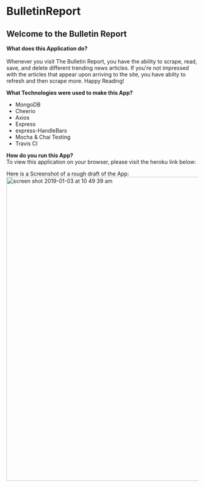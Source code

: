 # BulletinReport

<h2>Welcome to the Bulletin Report</h2>

<b>What does this Application do?</b>
<br> 
<br>
Whenever you visit The Bulletin Report, you have the ability to scrape, read, save, and delete different trending news articles. If you're not impressed with the articles that appear upon arriving to the site, you have abilty to refresh and then scrape more. Happy Reading! 

<b>What Technologies were used to make this App?</b> 
<br>
<ul>
<li>MongoDB</li>
<li>Cheerio</li>
<li>Axios</li> 
<li>Express</li>
<li>express-HandleBars</li>
<li>Mocha & Chai Testing</li>
<li>Travis CI</li> 
</ul>

<b>How do you run this App?</b>
<br>
To view this application on your browser, please visit the heroku link below: 

Here is a Screenshot of a rough draft of the App: 
<img width="796" alt="screen shot 2019-01-03 at 10 49 39 am" src="https://user-images.githubusercontent.com/37412308/50647068-ab250180-0f45-11e9-9170-65be7799576b.png">






